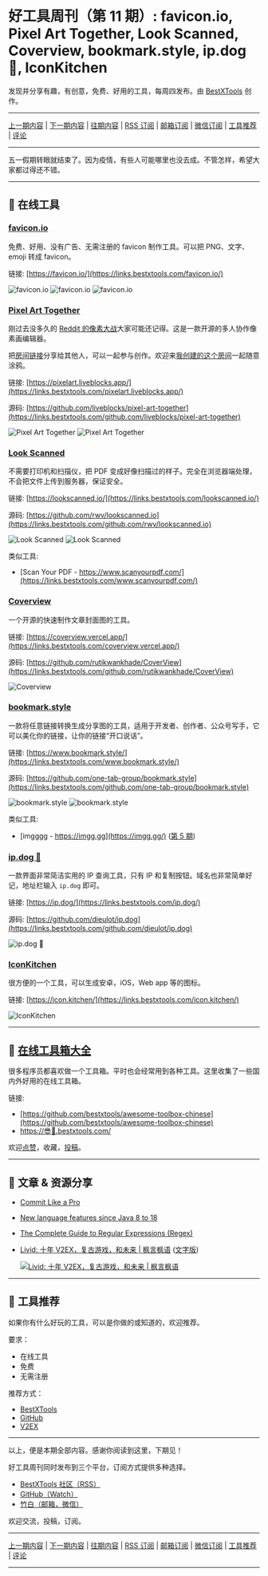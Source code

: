 # 好工具周刊（第 11 期）: favicon.io, Pixel Art Together, Look Scanned, Coverview, bookmark.style, ip.dog 🐶, IconKitchen

发现并分享有趣，有创意，免费、好用的工具，每周四发布。由 [BestXTools](https://www.bestxtools.com/) 创作。

---

[上一期内容](https://github.com/bestxtools/weekly-cn/blob/main/docs/issue-10.md) | [下一期内容](https://github.com/bestxtools/weekly-cn/blob/main/docs/issue-12.md) | [往期内容](https://github.com/bestxtools/weekly-cn) | [RSS 订阅](https://discuss-cn.bestxtools.com/t/weekly) | [邮箱订阅](https://bestxtools.zhubai.love/) | [微信订阅](https://discuss-cn.bestxtools.com/d/5/2) | [工具推荐](https://discuss-cn.bestxtools.com/d/8) | [评论](https://discuss-cn.bestxtools.com/d/31/3)

---

五一假期转眼就结束了。因为疫情，有些人可能哪里也没去成。不管怎样，希望大家都过得还不错。

---

## 🌈 在线工具

### [favicon.io](https://links.bestxtools.com/favicon.io/)

免费、好用、没有广告、无需注册的 favicon 制作工具。可以把 PNG、文字、emoji 转成 favicon。

链接: [https://favicon.io/](https://links.bestxtools.com/favicon.io/)

![favicon.io](https://cdn.jsdelivr.net/gh/bestxtools/weekly-cn@main/images/2022-05-04-13-20-26.png)
![favicon.io](https://cdn.jsdelivr.net/gh/bestxtools/weekly-cn@main/images/2022-05-04-13-22-16.png)
![favicon.io](https://cdn.jsdelivr.net/gh/bestxtools/weekly-cn@main/images/2022-05-04-19-24-46.png)

### [Pixel Art Together](https://links.bestxtools.com/pixelart.liveblocks.app/)

刚过去没多久的 [Reddit 的像素大战](https://links.bestxtools.com/www.reddit.com/r/place)大家可能还记得。这是一款开源的多人协作像素画编辑器。

把[房间链接](https://links.bestxtools.com/pixelart.liveblocks.app/?room=a014a949d4b9af038e04a)分享给其他人，可以一起参与创作。欢迎来[我创建的这个房间](https://links.bestxtools.com/pixelart.liveblocks.app/?room=a014a949d4b9af038e04a)一起随意涂鸦。

链接: [https://pixelart.liveblocks.app/](https://links.bestxtools.com/pixelart.liveblocks.app/)

源码: [https://github.com/liveblocks/pixel-art-together](https://links.bestxtools.com/github.com/liveblocks/pixel-art-together)

![Pixel Art Together](https://cdn.jsdelivr.net/gh/bestxtools/weekly-cn@main/images/2022-05-04-11-11-11.png)
![Pixel Art Together](https://cdn.jsdelivr.net/gh/bestxtools/weekly-cn@main/images/pixel-art-together.gif)

### [Look Scanned](https://links.bestxtools.com/lookscanned.io/)

不需要打印机和扫描仪，把 PDF 变成好像扫描过的样子。完全在浏览器端处理，不会把文件上传到服务器，保证安全。

链接: [https://lookscanned.io/](https://links.bestxtools.com/lookscanned.io/)

源码: [https://github.com/rwv/lookscanned.io](https://links.bestxtools.com/github.com/rwv/lookscanned.io)

![Look Scanned](https://cdn.jsdelivr.net/gh/bestxtools/weekly-cn@main/images/2022-05-03-12-57-05.png)
![Look Scanned](https://cdn.jsdelivr.net/gh/bestxtools/weekly-cn@main/images/2022-05-03-12-58-40.png)

类似工具:

- [Scan Your PDF - https://www.scanyourpdf.com/](https://links.bestxtools.com/www.scanyourpdf.com/)

### [Coverview](https://links.bestxtools.com/coverview.vercel.app/)

一个开源的快速制作文章封面图的工具。

链接: [https://coverview.vercel.app/](https://links.bestxtools.com/coverview.vercel.app/)

源码: [https://github.com/rutikwankhade/CoverView](https://links.bestxtools.com/github.com/rutikwankhade/CoverView)

![Coverview](https://cdn.jsdelivr.net/gh/bestxtools/weekly-cn@main/images/2022-05-03-12-02-26.png)

### [bookmark.style](https://links.bestxtools.com/www.bookmark.style/)

一款将任意链接转换生成分享图的工具，适用于开发者、创作者、公众号写手，它可以美化你的链接，让你的链接“开口说话”。

链接: [https://www.bookmark.style/](https://links.bestxtools.com/www.bookmark.style/)

源码: [https://github.com/one-tab-group/bookmark.style](https://links.bestxtools.com/github.com/one-tab-group/bookmark.style)

![bookmark.style](https://cdn.jsdelivr.net/gh/bestxtools/weekly-cn@main/images/2022-05-03-12-36-38.png)
![bookmark.style](https://cdn.jsdelivr.net/gh/bestxtools/weekly-cn@main/images/2022-05-03-12-41-03.png)

类似工具:

- [imgggg - https://imgg.gg](https://imgg.gg/) ([第 5 期](https://discuss-cn.bestxtools.com/d/13))

### [ip.dog 🐶](https://links.bestxtools.com/ip.dog/)

一款界面非常简洁实用的 IP 查询工具，只有 IP 和复制按钮。域名也非常简单好记，地址栏输入 `ip.dog` 即可。

链接: [https://ip.dog/](https://links.bestxtools.com/ip.dog/)

源码: [https://github.com/dieulot/ip.dog](https://links.bestxtools.com/github.com/dieulot/ip.dog)

![ip.dog 🐶](https://cdn.jsdelivr.net/gh/bestxtools/weekly-cn@main/images/2022-05-03-12-22-55.png)

### [IconKitchen](https://links.bestxtools.com/icon.kitchen/)

很方便的一个工具，可以生成安卓，iOS，Web app 等的图标。

链接: [https://icon.kitchen/](https://links.bestxtools.com/icon.kitchen/)

![IconKitchen](https://cdn.jsdelivr.net/gh/bestxtools/weekly-cn@main/images/2022-05-03-11-23-54.png)

---

## 🧰 [在线工具箱大全](https://awesome-toolbox-chinese.bestxtools.com/)

很多程序员都喜欢做一个工具箱。平时也会经常用到各种工具。这里收集了一些国内外好用的在线工具箱。

链接:

- [https://github.com/bestxtools/awesome-toolbox-chinese](https://github.com/bestxtools/awesome-toolbox-chinese)
- [https://😎🧰.bestxtools.com/](https://😎🧰.bestxtools.com/)

欢迎[点赞](https://github.com/bestxtools/awesome-toolbox-chinese)，收藏，[投稿](https://github.com/bestxtools/awesome-toolbox-chinese/issues)。

---

## 🌈 文章 & 资源分享

- [Commit Like a Pro](https://links.bestxtools.com/imsadra.me/commit-like-a-pro)
- [New language features since Java 8 to 18](https://links.bestxtools.com/advancedweb.hu/new-language-features-since-java-8-to-18/)
- [The Complete Guide to Regular Expressions (Regex)](https://links.bestxtools.com/dev.to/coderpad/the-complete-guide-to-regular-expressions-regex-1m6)
- [Livid: 十年 V2EX，复古游戏，和未来 | 枫言枫语](https://links.bestxtools.com/justinyan.me/post/4904) ([文字版](https://links.bestxtools.com/vanilla-donut-7f9.notion.site/share-333e1f516b9e4b559868c26306c88213))

  [![Livid: 十年 V2EX，复古游戏，和未来 | 枫言枫语](https://cdn.jsdelivr.net/gh/bestxtools/weekly-cn@main/images/2022-05-04-11-11-12.jpeg)](https://links.bestxtools.com/justinyan.me/post/4904)

---

## 🌈 工具推荐

如果你有什么好玩的工具，可以是你做的或知道的，欢迎推荐。

要求：

- 在线工具
- 免费
- 无需注册

推荐方式：

- [BestXTools](https://discuss-cn.bestxtools.com/d/8)
- [GitHub](https://github.com/bestxtools/weekly-cn/issues)
- [V2EX](https://links.bestxtools.com/www.v2ex.com/t/836201?r=BestXTools)

---

以上，便是本期全部内容。感谢你阅读到这里，下期见！

好工具周刊同时发布到三个平台，订阅方式提供多种选择。

- [BestXTools 社区（RSS）](https://discuss-cn.bestxtools.com/t/weekly)
- [GitHub（Watch）](https://github.com/bestxtools/weekly-cn)
- [竹白（邮箱，微信）](https://bestxtools.zhubai.love/)

欢迎交流，投稿，订阅。

---

[上一期内容](https://github.com/bestxtools/weekly-cn/blob/main/docs/issue-10.md) | [下一期内容](https://github.com/bestxtools/weekly-cn/blob/main/docs/issue-12.md) | [往期内容](https://github.com/bestxtools/weekly-cn) | [RSS 订阅](https://discuss-cn.bestxtools.com/t/weekly) | [邮箱订阅](https://bestxtools.zhubai.love/) | [微信订阅](https://discuss-cn.bestxtools.com/d/5/2) | [工具推荐](https://discuss-cn.bestxtools.com/d/8) | [评论](https://discuss-cn.bestxtools.com/d/31/3)

---
